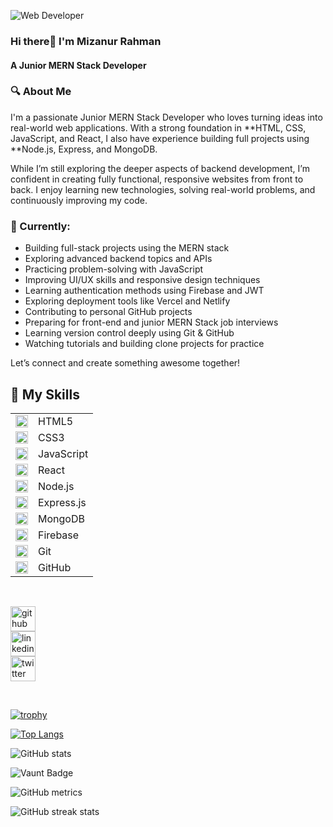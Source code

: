 ![Web Developer](https://github.com/MizanRbf/MizanRbf/blob/main/LinkedinGithubCoverPhoto.png)

### Hi there👋 I'm Mizanur Rahman
#### A Junior MERN Stack Developer

### 🔍 About Me
I'm a passionate Junior MERN Stack Developer who loves turning ideas into real-world web applications. With a strong foundation in **HTML, CSS, JavaScript, and React, I also have experience building full projects using **Node.js, Express, and MongoDB.

While I’m still exploring the deeper aspects of backend development, I’m confident in creating fully functional, responsive websites from front to back. I enjoy learning new technologies, solving real-world problems, and continuously improving my code.

### 🚀 Currently:
- Building full-stack projects using the MERN stack  
- Exploring advanced backend topics and APIs  
- Practicing problem-solving with JavaScript  
- Improving UI/UX skills and responsive design techniques  
- Learning authentication methods using Firebase and JWT  
- Exploring deployment tools like Vercel and Netlify  
- Contributing to personal GitHub projects  
- Preparing for front-end and junior MERN Stack job interviews  
- Learning version control deeply using Git & GitHub  
- Watching tutorials and building clone projects for practice  

Let’s connect and create something awesome together!

## 🚀 My Skills

<table>
  <tr>
    <td><img src="https://cdn.jsdelivr.net/gh/devicons/devicon/icons/html5/html5-original.svg" width="20"/></td>
    <td>HTML5</td>
  </tr>
  <tr>
    <td><img src="https://cdn.jsdelivr.net/gh/devicons/devicon/icons/css3/css3-original.svg" width="20"/></td>
    <td>CSS3</td>
  </tr>
  <tr>
    <td><img src="https://cdn.jsdelivr.net/gh/devicons/devicon/icons/javascript/javascript-original.svg" width="20"/></td>
    <td>JavaScript</td>
  </tr>
  <tr>
    <td><img src="https://cdn.jsdelivr.net/gh/devicons/devicon/icons/react/react-original.svg" width="20"/></td>
    <td>React</td>
  </tr>
  <tr>
    <td><img src="https://cdn.jsdelivr.net/gh/devicons/devicon/icons/nodejs/nodejs-original.svg" width="20"/></td>
    <td>Node.js</td>
  </tr>
  <tr>
    <td><img src="https://cdn.jsdelivr.net/gh/devicons/devicon/icons/express/express-original.svg" width="20"/></td>
    <td>Express.js</td>
  </tr>
  <tr>
    <td><img src="https://cdn.jsdelivr.net/gh/devicons/devicon/icons/mongodb/mongodb-original.svg" width="20"/></td>
    <td>MongoDB</td>
  </tr>
  <tr>
    <td><img src="https://cdn.jsdelivr.net/gh/devicons/devicon/icons/firebase/firebase-plain.svg" width="20"/></td>
    <td>Firebase</td>
  </tr>
  <tr>
    <td><img src="https://cdn.jsdelivr.net/gh/devicons/devicon/icons/git/git-original.svg" width="20"/></td>
    <td>Git</td>
  </tr>
  <tr>
    <td><img src="https://cdn.jsdelivr.net/gh/devicons/devicon/icons/github/github-original.svg" width="20"/></td>
    <td>GitHub</td>
  </tr>
</table>

</br>

[<img src='https://cdn.jsdelivr.net/npm/simple-icons@3.0.1/icons/github.svg' alt='github' height='40'>](https://github.com/MizanRbf)  
[<img src='https://cdn.jsdelivr.net/npm/simple-icons@3.0.1/icons/linkedin.svg' alt='linkedin' height='40'>](https://www.linkedin.com/in/MizanRbf/)  
[<img src='https://cdn.jsdelivr.net/npm/simple-icons@3.0.1/icons/twitter.svg' alt='twitter' height='40'>](https://twitter.com/MizanRbf)


</br>

[![trophy](https://github-profile-trophy.vercel.app/?username=MizanRbf)](https://github.com/ryo-ma/github-profile-trophy)

[![Top Langs](https://github-readme-stats.vercel.app/api/top-langs/?username=MizanRbf)](https://github.com/anuraghazra/github-readme-stats)

![GitHub stats](https://github-readme-stats.vercel.app/api?username=MizanRbf&show_icons=true)  

![Vaunt Badge](https://api.vaunt.dev/v1/github/entities/MizanRbf/contributions?format=svg&private=false)  

![GitHub metrics](https://metrics.lecoq.io/MizanRbf)  

![GitHub streak stats](https://streak-stats.demolab.com/?user=MizanRbf)  

